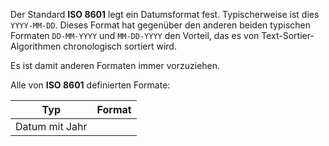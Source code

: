 Der Standard **ISO 8601** legt ein Datumsformat fest. Typischerweise ist dies `YYYY-MM-DD`. Dieses Format hat gegenüber den anderen beiden typischen Formaten `DD-MM-YYYY` und `MM-DD-YYYY` den Vorteil, das es von Text-Sortier-Algorithmen chronologisch sortiert wird.

Es ist damit anderen Formaten immer vorzuziehen.

Alle von **ISO 8601** definierten Formate:

| Typ            | Format |
| -------------- | ------ |
| Datum mit Jahr |        |